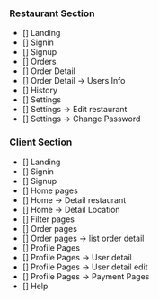 ### Restaurant Section

* [] Landing
* [] Signin
* [] Signup
* [] Orders
* [] Order Detail
* [] Order Detail -> Users Info
* [] History
* [] Settings
* [] Settings -> Edit restaurant
* [] Settings -> Change Password

### Client Section

* [] Landing
* [] Signin
* [] Signup
* [] Home pages
* [] Home -> Detail restaurant
* [] Home -> Detail Location
* [] Filter pages
* [] Order pages
* [] Order pages -> list order detail
* [] Profile Pages
* [] Profile Pages -> User detail
* [] Profile Pages -> User detail edit
* [] Profile Pages -> Payment Pages
* [] Help
